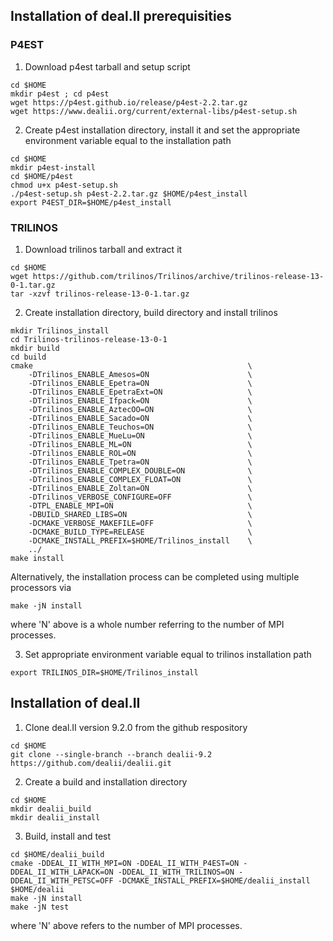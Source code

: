 ## Installation of deal.II prerequisities 

### P4EST

1. Download p4est tarball and setup script
```
cd $HOME
mkdir p4est ; cd p4est
wget https://p4est.github.io/release/p4est-2.2.tar.gz
wget https://www.dealii.org/current/external-libs/p4est-setup.sh
``` 

2. Create p4est installation directory, install it and set the appropriate environment variable equal to the installation path

```
cd $HOME
mkdir p4est-install
cd $HOME/p4est
chmod u+x p4est-setup.sh
./p4est-setup.sh p4est-2.2.tar.gz $HOME/p4est_install
export P4EST_DIR=$HOME/p4est_install 
```

### TRILINOS

1. Download trilinos tarball and extract it 

```
cd $HOME
wget https://github.com/trilinos/Trilinos/archive/trilinos-release-13-0-1.tar.gz
tar -xzvf trilinos-release-13-0-1.tar.gz
```  

2. Create installation directory, build directory and install trilinos

```
mkdir Trilinos_install
cd Trilinos-trilinos-release-13-0-1
mkdir build
cd build 
cmake                                                \
    -DTrilinos_ENABLE_Amesos=ON                      \
    -DTrilinos_ENABLE_Epetra=ON                      \
    -DTrilinos_ENABLE_EpetraExt=ON                   \
    -DTrilinos_ENABLE_Ifpack=ON                      \
    -DTrilinos_ENABLE_AztecOO=ON                     \
    -DTrilinos_ENABLE_Sacado=ON                      \
    -DTrilinos_ENABLE_Teuchos=ON                     \
    -DTrilinos_ENABLE_MueLu=ON                       \
    -DTrilinos_ENABLE_ML=ON                          \
    -DTrilinos_ENABLE_ROL=ON                         \
    -DTrilinos_ENABLE_Tpetra=ON                      \
    -DTrilinos_ENABLE_COMPLEX_DOUBLE=ON              \
    -DTrilinos_ENABLE_COMPLEX_FLOAT=ON               \
    -DTrilinos_ENABLE_Zoltan=ON                      \
    -DTrilinos_VERBOSE_CONFIGURE=OFF                 \
    -DTPL_ENABLE_MPI=ON                              \
    -DBUILD_SHARED_LIBS=ON                           \
    -DCMAKE_VERBOSE_MAKEFILE=OFF                     \
    -DCMAKE_BUILD_TYPE=RELEASE                       \
    -DCMAKE_INSTALL_PREFIX=$HOME/Trilinos_install    \
    ../
make install
``` 
Alternatively, the installation process can be completed using multiple processors via

```
make -jN install 
```

where 'N' above is a whole number referring to the number of MPI processes.

3. Set appropriate environment variable equal to trilinos installation path

```
export TRILINOS_DIR=$HOME/Trilinos_install
```

## Installation of deal.II

1. Clone deal.II version 9.2.0 from the github respository
```
cd $HOME
git clone --single-branch --branch dealii-9.2 https://github.com/dealii/dealii.git
```

2. Create a build and installation directory
```
cd $HOME
mkdir dealii_build
mkdir dealii_install
```

3. Build, install and test
```
cd $HOME/dealii_build
cmake -DDEAL_II_WITH_MPI=ON -DDEAL_II_WITH_P4EST=ON -DDEAL_II_WITH_LAPACK=ON -DDEAL_II_WITH_TRILINOS=ON -DDEAL_II_WITH_PETSC=OFF -DCMAKE_INSTALL_PREFIX=$HOME/dealii_install $HOME/dealii
make -jN install
make -jN test
```

where 'N' above refers to the number of MPI processes.


